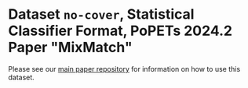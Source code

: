 # Dataset `no-cover`, Statistical Classifier Format, PoPETs 2024.2 Paper "MixMatch"

Please see our [main paper repository](https://github.com/mixnet-correlation/mixmatch-flow-matching-for-mixnet-traffic_popets-2024-2) for information on how to use this dataset.
